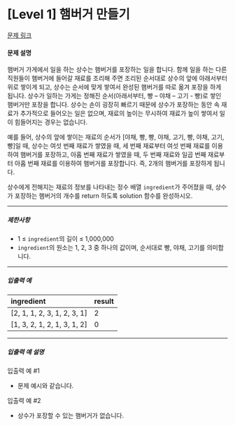 # [Level 1] 햄버거 만들기

[문제 링크](https://school.programmers.co.kr/learn/courses/30/lessons/133502#)

#### 문제 설명

햄버거 가게에서 일을 하는 상수는 햄버거를 포장하는 일을 합니다. 함께 일을 하는 다른 직원들이 햄버거에 들어갈 재료를 조리해 주면 조리된 순서대로 상수의 앞에 아래서부터 위로 쌓이게 되고, 상수는 순서에 맞게 쌓여서 완성된 햄버거를 따로 옮겨 포장을 하게 됩니다. 상수가 일하는 가게는 정해진 순서(아래서부터, 빵 – 야채 – 고기 - 빵)로 쌓인 햄버거만 포장을 합니다. 상수는 손이 굉장히 빠르기 때문에 상수가 포장하는 동안 속 재료가 추가적으로 들어오는 일은 없으며, 재료의 높이는 무시하여 재료가 높이 쌓여서 일이 힘들어지는 경우는 없습니다.

예를 들어, 상수의 앞에 쌓이는 재료의 순서가 [야채, 빵, 빵, 야채, 고기, 빵, 야채, 고기, 빵]일 때, 상수는 여섯 번째 재료가 쌓였을 때, 세 번째 재료부터 여섯 번째 재료를 이용하여 햄버거를 포장하고, 아홉 번째 재료가 쌓였을 때, 두 번째 재료와 일곱 번째 재료부터 아홉 번째 재료를 이용하여 햄버거를 포장합니다. 즉, 2개의 햄버거를 포장하게 됩니다.

상수에게 전해지는 재료의 정보를 나타내는 정수 배열 ```ingredient```가 주어졌을 때, 상수가 포장하는 햄버거의 개수를 return 하도록 solution 함수를 완성하시오.

---

##### 제한사항

- 1 ≤ ```ingredient```의 길이 ≤ 1,000,000
- ```ingredient```의 원소는 1, 2, 3 중 하나의 값이며, 순서대로 빵, 야채, 고기를 의미합니다.

---

##### 입출력 예

|ingredient|result|
|:---|:---|
|[2, 1, 1, 2, 3, 1, 2, 3, 1]|2|
|[1, 3, 2, 1, 2, 1, 3, 1, 2]|0|

---

##### 입출력 예 설명

입출력 예 #1

- 문제 예시와 같습니다.

입출력 예 #2

- 상수가 포장할 수 있는 햄버거가 없습니다.
